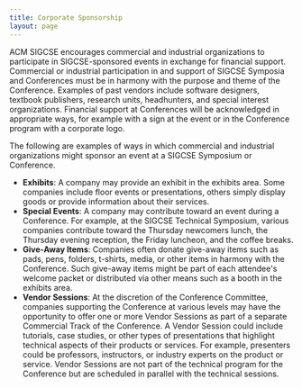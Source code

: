 ```yaml
---
title: Corporate Sponsorship
layout: page
---
```


ACM SIGCSE encourages commercial and industrial organizations to participate in SIGCSE-sponsored events in exchange for financial support. Commercial or industrial participation in and support of SIGCSE Symposia and Conferences must be in harmony with the purpose and theme of the Conference. Examples of past vendors include software designers, textbook publishers, research units, headhunters, and special interest organizations. Financial support at Conferences will be acknowledged in appropriate ways, for example with a sign at the event or in the Conference program with a corporate logo.

The following are examples of ways in which commercial and industrial organizations might sponsor an event at a SIGCSE Symposium or Conference.

-   **Exhibits**: A company may provide an exhibit in the exhibits area.
    Some companies include floor events or presentations, others simply
    display goods or provide information about their services.
-   **Special Events**: A company may contribute toward an event during
    a Conference. For example, at the SIGCSE Technical Symposium,
    various companies contribute toward the Thursday newcomers lunch,
    the Thursday evening reception, the Friday luncheon, and the coffee
    breaks.
-   **Give-Away Items**: Companies often donate give-away items such as
    pads, pens, folders, t-shirts, media, or other items in harmony with
    the Conference. Such give-away items might be part of each
    attendee\'s welcome packet or distributed via other means such as a
    booth in the exhibits area.
-   **Vendor Sessions**: At the discretion of the Conference Committee,
    companies supporting the Conference at various levels may have the
    opportunity to offer one or more Vendor Sessions as part of a
    separate Commercial Track of the Conference. A Vendor Session could
    include tutorials, case studies, or other types of presentations
    that highlight technical aspects of their products or services. For
    example, presenters could be professors, instructors, or industry
    experts on the product or service. Vendor Sessions are not part of
    the technical program for the Conference but are scheduled in
    parallel with the technical sessions.
